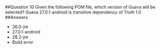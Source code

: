 ##Question 10
Given the following POM file, which version of Guava will be selected? Guava 27.0.1-android is transitive dependency of Truth 1.0
##Answers
* 26.0-jre 
* 27.0.1-android
* 28.2-jre  
* Build error

